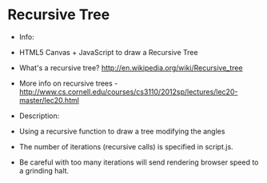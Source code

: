 # Recursive Tree

* Info:

- HTML5 Canvas + JavaScript to draw a Recursive Tree 

- What's a recursive tree? http://en.wikipedia.org/wiki/Recursive_tree 

- More info on recursive trees - http://www.cs.cornell.edu/courses/cs3110/2012sp/lectures/lec20-master/lec20.html

* Description:

- Using a recursive function to draw a tree modifying the angles

- The number of iterations (recursive calls) is specified in script.js.

- Be careful with too many iterations will send rendering browser speed to a grinding halt.
